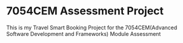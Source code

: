 # 7054CEM Assessment Project

This is my Travel Smart Booking Project for the 7054CEM(Advanced Software Development and Frameworks) Module Assessment
